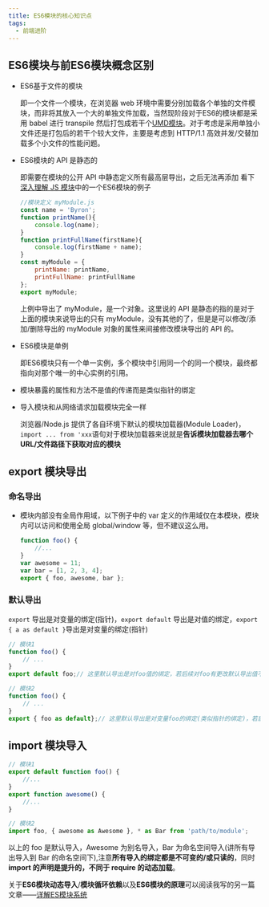 ```yaml
---
title: ES6模块的核心知识点
tags:
  - 前端进阶
---
```


## ES6模块与前ES6模块概念区别

-  ES6基于文件的模块

    即一个文件一个模块，在浏览器 web 环境中需要分别加载各个单独的文件模块，而非将其放入一个大的单独文件加载，当然现阶段对于ES6的模块都是采用 babel 进行 transpile 然后打包成若干个[UMD模块](http://www.lessing.online/xx-blog/articles/FE/deep-understanding-of-JS-module.html#umd)。对于考虑是采用单独小文件还是打包后的若干个较大文件，主要是考虑到 HTTP/1.1 高效并发/交替加载多个小文件的性能问题。

<!-- more -->

-  ES6模块的 API 是静态的

    即需要在模块的公开 API 中静态定义所有最高层导出，之后无法再添加
    看下[深入理解 JS 模块](http://www.lessing.online/xx-blog/articles/FE/deep-understanding-of-JS-module.html#%E5%BC%95%E8%A8%80)中的一个ES6模块的例子

    ```js
    //模块定义 myModule.js
    const name = 'Byron';
    function printName(){
        console.log(name);
    }
    function printFullName(firstName){
        console.log(firstName + name);
    }
    const myModule = {
        printName: printName,
        printFullName: printFullName
    };
    export myModule;
    ```

    上例中导出了 myModule，是一个对象。这里说的 API 是静态的指的是对于上面的模块来说导出的只有 myModule，没有其他的了，但是是可以修改/添加/删除导出的 myModule 对象的属性来间接修改模块导出的 API 的。

-  ES6模块是单例

    即ES6模块只有一个单一实例，多个模块中引用同一个的同一个模块，最终都指向对那个唯一的中心实例的引用。

-   模块暴露的属性和方法不是值的传递而是类似指针的绑定

-   导入模块和从网络请求加载模块完全一样

    浏览器/Node.js 提供了各自环境下默认的模块加载器(Module Loader)，`import ... from 'xxx`语句对于模块加载器来说就是**告诉模块加载器去哪个 URL/文件路径下获取对应的模块**

## export 模块导出

### 命名导出

-   模块内部没有全局作用域，以下例子中的 var 定义的作用域仅在本模块，模块内可以访问和使用全局 global/window 等，但不建议这么用。

    ```js
    function foo() {
        //...
    }
    var awesome = 11;
    var bar = [1, 2, 3, 4];
    export { foo, awesome, bar };
    ```

### 默认导出

`export` 导出是对变量的绑定(指针)，`export default` 导出是对值的绑定，`export { a as default }`导出是对变量的绑定(指针)

```js
// 模块1
function foo() {
    // ...
}
export default foo;// 这里默认导出是对foo值的绑定，若后续对foo有更改默认导出值不会相应更改

// 模块2
function foo() {
    // ...
}
export { foo as default};// 这里默认导出是对变量foo的绑定(类似指针的绑定)，若后续对foo有更改相应的默认导出也会更改
```

## import 模块导入

```js
// 模块1
export default function foo() {
    //...
}
export function awesome() {
    //...
}

// 模块2
import foo, { awesome as Awesome }, * as Bar from 'path/to/module';
```

以上的 foo 是默认导入，Awesome 为别名导入，Bar 为命名空间导入(讲所有导出导入到 Bar 的命名空间下),注意**所有导入的绑定都是不可变的/或只读的**，同时**import 的声明是提升的，不同于 require 的动态加载**。

关于**ES6模块动态导入**/**模块循环依赖**以及**ES6模块的原理**可以阅读我写的另一篇文章——[详解ES模块系统](https://www.yuque.com/docs/share/ad354374-4122-4599-973b-aa63943c3b3d)
